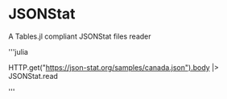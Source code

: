 # JSONStat
A Tables.jl compliant JSONStat files reader

'''julia

HTTP.get("https://json-stat.org/samples/canada.json").body |> JSONStat.read

'''
